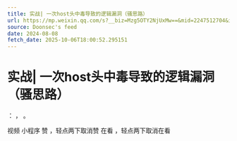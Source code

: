 ```yaml
---
title: 实战| 一次host头中毒导致的逻辑漏洞（骚思路）
url: https://mp.weixin.qq.com/s?__biz=Mzg5OTY2NjUxMw==&mid=2247512704&idx=2&sn=ddb68de8ec1314fcba5996cb5f62adb3
source: Doonsec's feed
date: 2024-08-08
fetch_date: 2025-10-06T18:00:52.295151
---
```


# 实战| 一次host头中毒导致的逻辑漏洞（骚思路）

：
，
。

视频
小程序
赞
，轻点两下取消赞
在看
，轻点两下取消在看